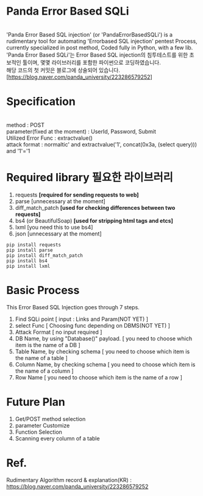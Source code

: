 # Panda Error Based SQLi 
<br/>'Panda Error Based SQL injection' (or 'PandaErrorBasedSQLi') is a rudimentary tool for automating 'Errorbased SQL injection' pentest Process, currently specialized in post method, Coded fully in Python, with a few lib.
<br/>'Panda Error Based SQLi'는 Error Based SQL injection의 침투테스트를 위한 초보적인 툴이며, 몇몇 라이브러리를 포함한 파이썬으로 코딩하였습니다.
<br/>해당 코드의 첫 커밋은 블로그에 상술되어 있습니다. [https://blog.naver.com/panda_university/223286579252]

# Specification
<br/>method : POST
<br/>parameter(fixed at the moment) : UserId, Password, Submit
<br/>Utilized Error Func : extractvalue()
<br/>attack format : normaltic' and extractvalue('1', concat(0x3a, (select query))) and '1'='1


# Required library 필요한 라이브러리
1. requests                **[required for sending requests to web]**
2. parse                   [unnecessary at the moment]
3. diff_match_patch        **[used for checking differences between two requests]**
4. bs4 (or BeautifulSoap)  **[used for stripping html tags and etcs]**
5. lxml                    [you need this to use bs4]
6. json                    [unnecessary at the moment]

~~~
pip install requests
pip install parse
pip install diff_match_patch
pip install bs4
pip install lxml
~~~

# Basic Process
This Error Based SQL Injection goes through 7 steps.
1. Find SQLi point [ input : Links and Param(NOT YET) ]
2. select Func [ Choosing func depending on DBMS(NOT YET) ]
3. Attack Format [ no input required ]
4. DB Name, by using "Database()" payload. [ you need to choose which item is the name of a DB ]
5. Table Name, by checking schema [ you need to choose which item is the name of a table ]
6. Column Name, by checking schema [ you need to choose which item is the name of a column ]
7. Row Name [ you need to choose which item is the name of a row ]

# Future Plan
1. Get/POST method selection
2. parameter Customize
3. Function Selection
4. Scanning every column of a table

# Ref.
Rudimentary Algorithm record & explanation(KR) : https://blog.naver.com/panda_university/223286579252
